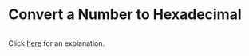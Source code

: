 # Convert a Number to Hexadecimal 

~~~java

~~~

Click [here](Explanation.md) for an explanation.

